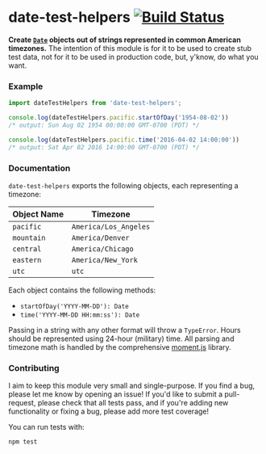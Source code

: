 # date-test-helpers [![Build Status](https://travis-ci.org/goodeggs/date-test-helpers.svg?branch=master)](https://travis-ci.org/goodeggs/date-test-helpers)

**Create [`Date`](https://developer.mozilla.org/en-US/docs/Web/JavaScript/Reference/Global_Objects/Date) objects out of strings represented in common American timezones.** The intention of this module is for it to be used to create stub test data, not for it to be used in production code, but, y'know, do what you want.

### Example

```js
import dateTestHelpers from 'date-test-helpers';

console.log(dateTestHelpers.pacific.startOfDay('1954-08-02'))
/* output: Sun Aug 02 1954 00:00:00 GMT-0700 (PDT) */

console.log(dateTestHelpers.pacific.time('2016-04-02 14:00:00'))
/* output: Sat Apr 02 2016 14:00:00 GMT-0700 (PDT) */
```

### Documentation

`date-test-helpers` exports the following objects, each representing a timezone:

| Object Name | Timezone              |
|-------------|-----------------------|
| `pacific`   | `America/Los_Angeles` |
| `mountain`  | `America/Denver`      |
| `central`   | `America/Chicago`     |
| `eastern`   | `America/New_York`    |
| `utc`       | `utc`                 |

Each object contains the following methods:

* `startOfDay('YYYY-MM-DD'): Date`
* `time('YYYY-MM-DD HH:mm:ss'): Date`

Passing in a string with any other format will throw a `TypeError`. Hours should be represented using 24-hour (military) time. All parsing and timezone math is handled by the comprehensive [moment.js](http://momentjs.com/timezone/) library.

### Contributing

I aim to keep this module very small and single-purpose. If you find a bug, please let me know by opening an issue! If you'd like to submit a pull-request, please check that all tests pass, and if you're adding new functionality or fixing a bug, please add more test coverage!

You can run tests with:

```
npm test
```
